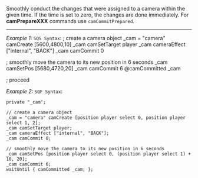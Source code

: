 Smoothly conduct the changes that were assigned to a camera within the given time. If the time is set to zero, the changes are done immediately. For **camPrepareXXX** commands use `camCommitPrepared`.


---
*Example 1:*
`SQS Syntax`:
<sqs>
; create a camera object
_cam = "camera" camCreate [5600,4800,10]
_cam camSetTarget player
_cam cameraEffect ["internal", "BACK"]
_cam camCommit 0

; smoothly move the camera to its new position in 6 seconds
_cam camSetPos [5680,4720,20]
_cam camCommit 6
@camCommitted _cam

; proceed
</sqs>

*Example 2:*
`SQF Syntax`:

```sqf
private "_cam";

// create a camera object
_cam = "camera" camCreate [position player select 0, position player select 1, 2];
_cam camSetTarget player;
_cam cameraEffect ["internal", "BACK"];
_cam camCommit 0;

// smoothly move the camera to its new position in 6 seconds
_cam camSetPos [position player select 0, (position player select 1) + 10, 20];
_cam camCommit 6;
waitUntil { camCommitted _cam; };
```